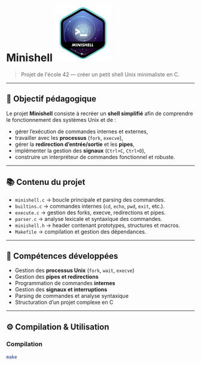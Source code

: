 # Minishell ![42 Badge](https://github.com/Julien-Quinodoz/42-project-badges/blob/main/badges/minishelle.png)</a>

> Projet de l'école 42 — créer un petit shell Unix minimaliste en C.

---

## 🎯 Objectif pédagogique

Le projet **Minishell** consiste à recréer un **shell simplifié** afin de comprendre le fonctionnement des systèmes Unix et de :
- gérer l’exécution de commandes internes et externes,
- travailler avec les **processus** (`fork`, `execve`),
- gérer la **redirection d’entrée/sortie** et les **pipes**,
- implémenter la gestion des **signaux** (`Ctrl+C`, `Ctrl+D`),
- construire un interpréteur de commandes fonctionnel et robuste.

---

## 📚 Contenu du projet

- `minishell.c` → boucle principale et parsing des commandes.
- `builtins.c` → commandes internes (`cd`, `echo`, `pwd`, `exit`, etc.).
- `execute.c` → gestion des forks, execve, redirections et pipes.
- `parser.c` → analyse lexicale et syntaxique des commandes.
- `minishell.h` → header contenant prototypes, structures et macros.
- `Makefile` → compilation et gestion des dépendances.

---

## 🧠 Compétences développées

- Gestion des **processus Unix** (`fork`, `wait`, `execve`)
- Gestion des **pipes et redirections**
- Programmation de commandes **internes**
- Gestion des **signaux et interruptions**
- Parsing de commandes et analyse syntaxique
- Structuration d’un projet complexe en C

---

## ⚙️ Compilation & Utilisation

### Compilation

```bash
make
